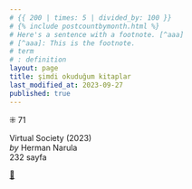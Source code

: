 ```yaml
---
# {{ 200 | times: 5 | divided_by: 100 }}
# {% include postcountbymonth.html %}
# Here's a sentence with a footnote. [^aaa]
# [^aaa]: This is the footnote.
# term
# : definition
layout: page
title: şimdi okuduğum kitaplar
last_modified_at: 2023-09-27
published: true
---
```


⁜ 71  
  
Virtual Society (2023)  
_by_ Herman Narula  
232 sayfa  

[🍃](https://www.nonfictionbooks.xyz/now.html "şimdi okuduğum kitaplar")
